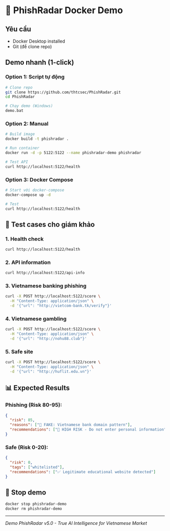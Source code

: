 # 🐳 PhishRadar Docker Demo

## Yêu cầu
- Docker Desktop installed
- Git (để clone repo)

## Demo nhanh (1-click)

### Option 1: Script tự động
```bash
# Clone repo
git clone https://github.com/thtcsec/PhishRadar.git
cd PhishRadar

# Chạy demo (Windows)
demo.bat
```

### Option 2: Manual
```bash
# Build image
docker build -t phishradar .

# Run container
docker run -d -p 5122:5122 --name phishradar-demo phishradar

# Test API
curl http://localhost:5122/health
```

### Option 3: Docker Compose
```bash
# Start với docker-compose
docker-compose up -d

# Test
curl http://localhost:5122/health
```

## 🧪 Test cases cho giám khảo

### 1. Health check
```bash
curl http://localhost:5122/health
```

### 2. API information
```bash
curl http://localhost:5122/api-info
```

### 3. Vietnamese banking phishing
```bash
curl -X POST http://localhost:5122/score \
  -H "Content-Type: application/json" \
  -d '{"url": "http://vietcom-bank.tk/verify"}'
```

### 4. Vietnamese gambling
```bash
curl -X POST http://localhost:5122/score \
  -H "Content-Type: application/json" \
  -d '{"url": "http://nohu88.club"}'
```

### 5. Safe site
```bash
curl -X POST http://localhost:5122/score \
  -H "Content-Type: application/json" \
  -d '{"url": "http://huflit.edu.vn"}'
```

## 📊 Expected Results

### Phishing (Risk 80-95):
```json
{
  "risk": 85,
  "reasons": ["🚨 FAKE: Vietnamese bank domain pattern"],
  "recommendations": ["🚨 HIGH RISK - Do not enter personal information"]
}
```

### Safe (Risk 0-20):
```json
{
  "risk": 0,
  "tags": ["whitelisted"],
  "recommendations": ["✅ Legitimate educational website detected"]
}
```

## 🛑 Stop demo
```bash
docker stop phishradar-demo
docker rm phishradar-demo
```

---
*Demo PhishRadar v5.0 - True AI Intelligence for Vietnamese Market*